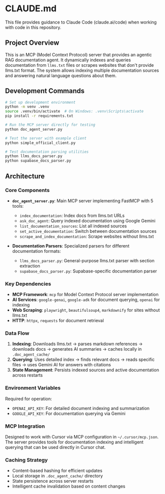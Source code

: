 # CLAUDE.md

This file provides guidance to Claude Code (claude.ai/code) when working with code in this repository.

## Project Overview

This is an MCP (Model Context Protocol) server that provides an agentic RAG documentation agent. It dynamically indexes and queries documentation from `llms.txt` files or scrapes websites that don't provide llms.txt format. The system allows indexing multiple documentation sources and answering natural language questions about them.

## Development Commands

```bash
# Set up development environment
python -m venv .venv
source .venv/bin/activate  # On Windows: .venv\Scripts\activate
pip install -r requirements.txt

# Run the MCP server directly for testing
python doc_agent_server.py

# Test the server with example client
python simple_official_client.py

# Test documentation parsing utilities
python llms_docs_parser.py
python supabase_docs_parser.py
```

## Architecture

### Core Components

- **`doc_agent_server.py`**: Main MCP server implementing FastMCP with 5 tools:
  - `index_documentation`: Index docs from llms.txt URLs
  - `ask_doc_agent`: Query indexed documentation using Google Gemini
  - `list_documentation_sources`: List all indexed sources
  - `set_active_documentation`: Switch between documentation sources
  - `scrape_and_index_documentation`: Scrape websites without llms.txt

- **Documentation Parsers**: Specialized parsers for different documentation formats:
  - `llms_docs_parser.py`: General-purpose llms.txt parser with section extraction
  - `supabase_docs_parser.py`: Supabase-specific documentation parser

### Key Dependencies

- **MCP Framework**: `mcp` for Model Context Protocol server implementation
- **AI Services**: `google-genai`, `google-adk` for document querying, `openai` for indexing
- **Web Scraping**: `playwright`, `beautifulsoup4`, `markdownify` for sites without llms.txt
- **HTTP**: `httpx`, `requests` for document retrieval

### Data Flow

1. **Indexing**: Downloads llms.txt → parses markdown references → downloads docs → generates AI summaries → caches locally in `.doc_agent_cache/`
2. **Querying**: Uses detailed index → finds relevant docs → reads specific files → uses Gemini AI for answers with citations
3. **State Management**: Persists indexed sources and active documentation across restarts

### Environment Variables

Required for operation:
- `OPENAI_API_KEY`: For detailed document indexing and summarization
- `GOOGLE_API_KEY`: For documentation querying via Gemini

### MCP Integration

Designed to work with Cursor via MCP configuration in `~/.cursor/mcp.json`. The server provides tools for documentation indexing and intelligent querying that can be used directly in Cursor chat.

### Caching Strategy

- Content-based hashing for efficient updates
- Local storage in `.doc_agent_cache/` directory
- State persistence across server restarts
- Intelligent cache invalidation based on content changes